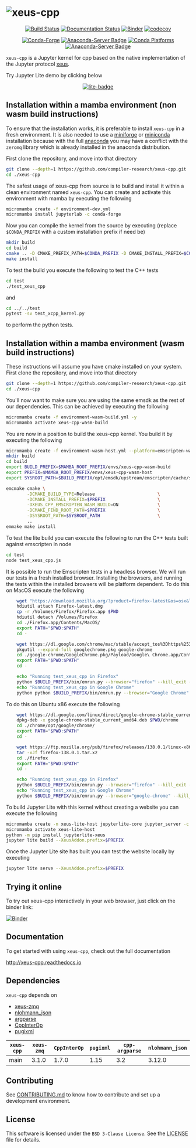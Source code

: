 # ![xeus-cpp](docs/source/xeus-logo.svg)
<div align="center">
        
[![Build Status](https://github.com/compiler-research/xeus-cpp/actions/workflows/main.yml/badge.svg)](https://github.com/compiler-research/xeus-cpp/actions/workflows/main.yml)
[![Documentation Status](http://readthedocs.org/projects/xeus-cpp/badge/?version=latest)](https://xeus-cppreadthedocs.io/en/latest/?badge=latest)
[![Binder](https://mybinder.org/badge_logo.svg)](https://mybinder.org/v2/gh/compiler-research/xeus-cpp/main?urlpath=/lab/tree/notebooks/xeus-cpp.ipynb)
[![codecov]( https://codecov.io/gh/compiler-research/xeus-cpp/branch/main/graph/badge.svg)](https://codecov.io/gh/compiler-research/xeus-cpp)

[![Conda-Forge](https://img.shields.io/conda/vn/conda-forge/xeus-cpp)](https://github.com/conda-forge/xeus-cpp-feedstock)
[![Anaconda-Server Badge](https://anaconda.org/conda-forge/xeus-cpp/badges/license.svg)](https://github.com/conda-forge/xeus-cpp-feedstock)
[![Conda Platforms](https://img.shields.io/conda/pn/conda-forge/xeus-cpp.svg)](https://anaconda.org/conda-forge/xeus-cpp)
[![Anaconda-Server Badge](https://anaconda.org/conda-forge/xeus-cpp/badges/downloads.svg)](https://github.com/conda-forge/xeus-cpp-feedstock)
</div>

`xeus-cpp` is a Jupyter kernel for cpp based on the native implementation of the
Jupyter protocol [xeus](https://github.com/jupyter-xeus/xeus).

Try Jupyter Lite demo by clicking below

<div align="center">
        
[![lite-badge](https://jupyterlite.rtfd.io/en/latest/_static/badge.svg)](https://compiler-research.github.io/xeus-cpp/lab/index.html)
</div>

## Installation within a mamba environment (non wasm build instructions)

To ensure that the installation works, it is preferable to install `xeus-cpp` in a
fresh environment. It is also needed to use a
[miniforge](https://github.com/conda-forge/miniforge#mambaforge) or
[miniconda](https://conda.io/miniconda.html) installation because with the full
[anaconda](https://www.anaconda.com/) you may have a conflict with the `zeromq` library
which is already installed in the anaconda distribution.

First clone the repository, and move into that directory
```bash
git clone --depth=1 https://github.com/compiler-research/xeus-cpp.git
cd ./xeus-cpp
```
The safest usage of xeus-cpp from source is to build and install it within a clean environment named `xeus-cpp`. You can create and activate this environment 
with mamba by executing the following
```bash
micromamba create -f environment-dev.yml
micromamba install jupyterlab -c conda-forge
```
Now you can compile the kernel from the source by executing (replace `$CONDA_PREFIX` with a custom installation prefix if need be)
```bash
mkdir build
cd build
cmake .. -D CMAKE_PREFIX_PATH=$CONDA_PREFIX -D CMAKE_INSTALL_PREFIX=$CONDA_PREFIX -D CMAKE_INSTALL_LIBDIR=lib
make install
```
To test the build you execute the following to test the C++ tests
```bash
cd test
./test_xeus_cpp
```
and
```bash
cd ../../test
pytest -sv test_xcpp_kernel.py
```
to perform the python tests.

## Installation within a mamba environment (wasm build instructions)

These instructions will assume you have cmake installed on your system. First clone the repository, and move into that directory
```bash
git clone --depth=1 https://github.com/compiler-research/xeus-cpp.git
cd ./xeus-cpp
```

You'll now want to make sure you are using the same emsdk as the rest of our dependencies. This can be achieved by executing 
the following
```bash
micromamba create -f environment-wasm-build.yml -y
micromamba activate xeus-cpp-wasm-build
```

You are now in a position to build the xeus-cpp kernel. You build it by executing the following
```bash
micromamba create -f environment-wasm-host.yml --platform=emscripten-wasm32
mkdir build
cd build
export BUILD_PREFIX=$MAMBA_ROOT_PREFIX/envs/xeus-cpp-wasm-build
export PREFIX=$MAMBA_ROOT_PREFIX/envs/xeus-cpp-wasm-host
export SYSROOT_PATH=$BUILD_PREFIX/opt/emsdk/upstream/emscripten/cache/sysroot

emcmake cmake \
        -DCMAKE_BUILD_TYPE=Release                        \
        -DCMAKE_INSTALL_PREFIX=$PREFIX                    \
        -DXEUS_CPP_EMSCRIPTEN_WASM_BUILD=ON               \
        -DCMAKE_FIND_ROOT_PATH=$PREFIX                    \
        -DSYSROOT_PATH=$SYSROOT_PATH                      \
        ..
emmake make install
```

To test the lite build you can execute the following to run the C++ tests built against emscripten in node

```bash
cd test
node test_xeus_cpp.js
```

It is possible to run the Emscripten tests in a headless browser. We will run our tests in a fresh installed browser. Installing the browsers, and running the tests within the installed browsers will be platform dependent. To do this on MacOS execute the following

```bash
    wget "https://download.mozilla.org/?product=firefox-latest&os=osx&lang=en-US" -O Firefox-latest.dmg
    hdiutil attach Firefox-latest.dmg
    cp -r /Volumes/Firefox/Firefox.app $PWD
    hdiutil detach /Volumes/Firefox
    cd ./Firefox.app/Contents/MacOS/
    export PATH="$PWD:$PATH"
    cd -

    wget https://dl.google.com/chrome/mac/stable/accept_tos%3Dhttps%253A%252F%252Fwww.google.com%252Fintl%252Fen_ph%252Fchrome%252Fterms%252F%26_and_accept_tos%3Dhttps%253A%252F%252Fpolicies.google.com%252Fterms/googlechrome.pkg
    pkgutil --expand-full googlechrome.pkg google-chrome
    cd ./google-chrome/GoogleChrome.pkg/Payload/Google\ Chrome.app/Contents/MacOS/
    export PATH="$PWD:$PATH"
    cd -

    echo "Running test_xeus_cpp in Firefox"
    python $BUILD_PREFIX/bin/emrun.py --browser="firefox" --kill_exit --timeout 60 --browser-args="--headless"  test_xeus_cpp.html
    echo "Running test_xeus_cpp in Google Chrome"
    python python $BUILD_PREFIX/bin/emrun.py --browser="Google Chrome" --kill_exit --timeout 60 --browser-args="--headless  --no-sandbox"  test_xeus_cpp.html
```

To do this on Ubuntu x86 execute the following

```bash
    wget https://dl.google.com/linux/direct/google-chrome-stable_current_amd64.deb
    dpkg-deb -x google-chrome-stable_current_amd64.deb $PWD/chrome
    cd ./chrome/opt/google/chrome/
    export PATH="$PWD:$PATH"
    cd -

    wget https://ftp.mozilla.org/pub/firefox/releases/138.0.1/linux-x86_64/en-GB/firefox-138.0.1.tar.xz
    tar -xJf firefox-138.0.1.tar.xz
    cd ./firefox
    export PATH="$PWD:$PATH"
    cd -

    echo "Running test_xeus_cpp in Firefox"
    python $BUILD_PREFIX/bin/emrun.py --browser="firefox" --kill_exit --timeout 60 --browser-args="--headless"  test_xeus_cpp.html
    echo "Running test_xeus_cpp in Google Chrome"
    python $BUILD_PREFIX/bin/emrun.py --browser="google-chrome" --kill_exit --timeout 60 --browser-args="--headless --no-sandbox"  test_xeus_cpp.html
```

To build Jupyter Lite with this kernel without creating a website you can execute the following
```bash
micromamba create -n xeus-lite-host jupyterlite-core jupyter_server -c conda-forge
micromamba activate xeus-lite-host
python -m pip install jupyterlite-xeus
jupyter lite build --XeusAddon.prefix=$PREFIX
```

Once the Jupyter Lite site has built you can test the website locally by executing
```bash
jupyter lite serve --XeusAddon.prefix=$PREFIX
```

## Trying it online

To try out xeus-cpp interactively in your web browser, just click on the binder link:

[![Binder](binder-logo.svg)](https://mybinder.org/v2/gh/compiler-research/xeus-cpp/main?urlpath=/lab/tree/notebooks/xeus-cpp.ipynb) 

## Documentation

To get started with using `xeus-cpp`, check out the full documentation

http://xeus-cpp.readthedocs.io

## Dependencies

`xeus-cpp` depends on


- [xeus-zmq](https://github.com/jupyter-xeus/xeus-zmq)
- [nlohmann_json](https://github.com/nlohmann/json)
- [argparse](https://github.com/p-ranav/argparse)
- [CppInterOp](https://github.com/compiler-research/CppInterOp)
- [pugixml](https://github.com/zeux/pugixml)

| `xeus-cpp` | `xeus-zmq`      | `CppInterOp` | `pugixml` | `cpp-argparse`| `nlohmann_json` |
|------------|-----------------|--------------|-----------|---------------|-----------------|
|  main      |  3.1.0 | 1.7.0      | 1.15    | 3.2    | 3.12.0   |

## Contributing

See [CONTRIBUTING.md](./CONTRIBUTING.md) to know how to contribute and set up a
development environment.

## License

This software is licensed under the `BSD 3-Clause License`. See the [LICENSE](LICENSE)
file for details.
